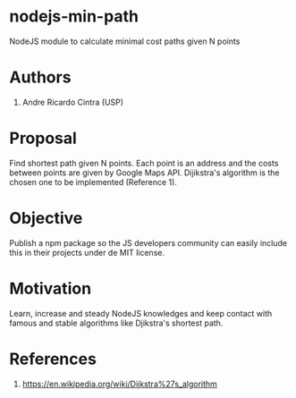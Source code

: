 # nodejs-min-path
NodeJS module to calculate minimal cost paths given N points

# Authors
1. Andre Ricardo Cintra (USP)

# Proposal
Find shortest path given N points. Each point is an address and the costs between points are given by Google Maps API. Dijikstra's algorithm is the chosen one to be implemented (Reference 1).

# Objective
Publish a npm package so the JS developers community can easily include this in their projects under de MIT license.

# Motivation
Learn, increase and steady NodeJS knowledges and keep contact with famous and stable algorithms like Djikstra's shortest path.

# References
1. https://en.wikipedia.org/wiki/Dijkstra%27s_algorithm
